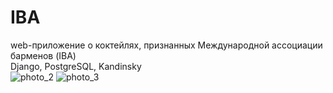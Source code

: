 # IBA
web-приложение о коктейлях, признанных Международной ассоциации барменов (IBA) <br>
Django, PostgreSQL, Kandinsky <br>
![photo_2](https://github.com/ivanbal93/IBA/assets/124522145/7ed63aec-5b68-4410-89f8-467914fd31b5)
![photo_3](https://github.com/ivanbal93/IBA/assets/124522145/b1edd3d5-38df-4766-96e9-155d16ff3246)
